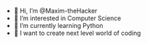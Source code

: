 - 👋 Hi, I’m @Maxim-theHacker
- 👀 I’m interested in Computer Science
- 🌱 I’m currently learning Python
- 💞️ I want to create next level world of coding

<!---
Maxim-theHacker/Maxim-theHacker is a ✨ special ✨ repository because its `README.md` (this file) appears on your GitHub profile.
You can click the Preview link to take a look at your changes.
--->
